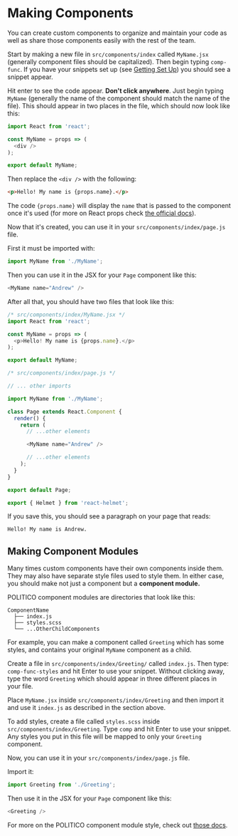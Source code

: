 # Making Components

You can create custom components to organize and maintain your code as well as share those components easily with the rest of the team.

Start by making a new file in `src/components/index` called `MyName.jsx` (generally component files should be capitalized). Then begin typing `comp-func`. If you have your snippets set up (see [Getting Set Up](getting-set-up.md)) you should see a snippet appear.

Hit enter to see the code appear. **Don't click anywhere**. Just begin typing `MyName` (generally the name of the component should match the name of the file). This should appear in two places in the file, which should now look like this:

```javascript
import React from 'react';

const MyName = props => (
  <div />
);

export default MyName;
```

Then replace the `<div />` with the following:

```html
<p>Hello! My name is {props.name}.</p>
```

The code `{props.name}` will display the `name` that is passed to the component once it's used (for more on React props check [the official docs](https://reactjs.org/docs/components-and-props.html)).

Now that it's created, you can use it in your `src/components/index/page.js` file.

First it must be imported with:

```javascript
import MyName from './MyName';
```

Then you can use it in the JSX for your `Page` component like this:

```javascript
<MyName name="Andrew" />
```

After all that, you should have two files that look like this:
```JavaScript
/* src/components/index/MyName.jsx */
import React from 'react';

const MyName = props => (
  <p>Hello! My name is {props.name}.</p>
);

export default MyName;
```
```javascript
/* src/components/index/page.js */

// ... other imports

import MyName from './MyName';

class Page extends React.Component {
  render() {
    return (
      // ...other elements

      <MyName name="Andrew" />

      // ...other elements
    );
  }
}

export default Page;

export { Helmet } from 'react-helmet';
```


If you save this, you should see a paragraph on your page that reads:
```
Hello! My name is Andrew.
```

## Making Component Modules

Many times custom components have their own components inside them. They may also have separate style files used to style them. In either case, you should make not just a component but a **component module.**

POLITICO component modules are directories that look like this:
```
ComponentName
  ├── index.js
  ├── styles.scss
  └── ...OtherChildComponents
```

For example, you can make a component called `Greeting` which has some styles, and contains your original `MyName` component as a child.

Create a file in `src/components/index/Greeting/` called `index.js`. Then type: `comp-func-styles` and hit Enter to use your snippet. Without clicking away, type the word `Greeting` which should appear in three different places in your file.

Place `MyName.jsx` inside `src/components/index/Greeting` and then import it and use it `index.js` as described in the section above.

To add styles, create a file called `styles.scss` inside `src/components/index/Greeting`. Type `comp` and hit Enter to use your snippet. Any styles you put in this file will be mapped to only your `Greeting` component.

Now, you can use it in your `src/components/index/page.js` file.

Import it:

```javascript
import Greeting from './Greeting';
```

Then use it in the JSX for your `Page` component like this:

```javascript
<Greeting />
```

For more on the POLITICO component module style, check out [those docs](../front-end-apps.md).
